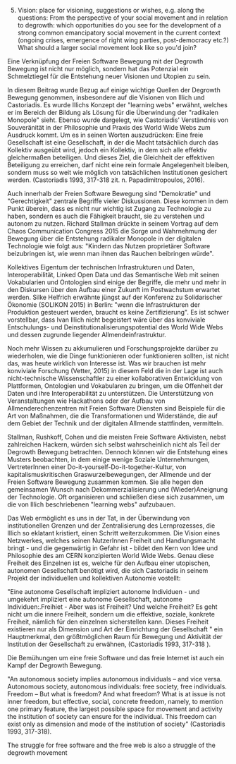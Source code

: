 5. Vision: place for visioning, suggestions or wishes, e.g. along the questions: From the perspective of your social movement and in relation to degrowth: which opportunities do you see for the development of a strong common emancipatory social movement in the current context (ongoing crises, emergence of right wing parties, post-democracy etc.?) What should a larger social movement look like so you'd join?

Eine Verknüpfung der Freien Software Bewegung mit der Degrowth Bewegung ist nicht nur möglich, sondern hat das Potenzial ein Schmelztiegel für die Entstehung neuer Visionen und Utopien zu sein.

In diesem Beitrag wurde Bezug auf einige wichtige Quellen der Degrowth Bewegung genommen, insbesondere auf die Visionen von Illich und Castoriadis. Es wurde Illichs Konzept der "learning webs" erwähnt, welches er im Bereich der Bildung als Lösung für die Überwindung der "radikalen Monopole" sieht. Ebenso wurde dargelegt, wie Castoriadis' Verständnis von Souveränität in der Philosophie und Praxis des World Wide Webs zum Ausdruck kommt. Um es in seinen Worten auszudrücken: Eine freie Gesellschaft ist eine Gesellschaft, in der die Macht tatsächlich durch das Kollektiv ausgeübt wird, jedoch ein Kollektiv, in dem sich alle effektiv gleichermaßen beteiligen. Und dieses Ziel, die Gleichheit der effektiven Beteiligung zu erreichen, darf nicht eine rein formale Angelegenheit bleiben, sondern muss so weit wie möglich von tatsächlichen Institutionen gesichert werden. (Castoriadis 1993, 317-318 zit. n. Papadimitropoulos, 2016).

Auch innerhalb der Freien Software Bewegung sind "Demokratie" und "Gerechtigkeit" zentrale Begriffe vieler Diskussionen. Diese kommen in dem Punkt überein, dass es nicht nur wichtig ist Zugang zu Technologie zu haben, sondern es auch die Fähigkeit braucht, sie zu verstehen und autonom zu nutzen. Richard Stallman drückte in seinem Vortrag auf dem Chaos Communication Congress 2015 die Sorge und Wahrnehmung der Bewegung über die Entstehung radikaler Monopole in der digitalen Technologie wie folgt aus: "Kindern das Nutzen proprietärer Software beizubringen ist, wie wenn man ihnen das Rauchen beibringen würde".

Kollektives Eigentum der technischen Infrastrukturen und Daten, Interoperabilität, Linked Open Data und das Semantische Web mit seinen Vokabularien und Ontologien sind einige der Begriffe, die mehr und mehr in den Diskursen über den Aufbau einer Zukunft im Postwachstum erwartet werden. Silke Helfrich erwähnte jüngst auf der Konferenz zu Solidarischer Ökonomie (SOLIKON 2015) in Berlin: "wenn die Infrastrukturen der Produktion gesteuert werden, braucht es keine Zertifizierung". Es ist schwer vorstellbar, dass Ivan Illich nicht begeistert wäre über das konviviale Entschulungs- und Deinstitutionalisierungspotential des World Wide Webs und dessen zugrunde liegender Allmendeinfrastruktur.

Noch mehr Wissen zu akkumulieren und Forschungsprojekte darüber zu wiederholen, wie die Dinge funktionieren oder funktionieren sollten, ist nicht das, was heute wirklich von Interesse ist. Was wir brauchen ist mehr konviviale Forschung (Vetter, 2015) in diesem Feld die in der Lage ist auch nicht-technische Wissenschaftler zu einer kollaborativen Entwicklung von Plattformen, Ontologien und Vokabularen zu bringen, um die Offenheit der Daten und ihre Interoperabilität zu unterstützen. Die Unterstützung von Veranstaltungen wie Hackathons oder der Aufbau von Allmenderechenzentren mit Freien Software Diensten sind Beispiele für die Art von Maßnahmen, die die Transformationen und Widerstände, die auf dem Gebiet der Technik und der digitalen Allmende stattfinden, vermitteln.

Stallman, Rushkoff, Cohen und die meisten Freie Software Aktivisten, nebst zahlreichen Hackern, würden sich selbst wahrscheinlich nicht als Teil der Degrowth Bewegung betrachten. Dennoch können wir die Entstehung eines Musters beobachten, in dem einige wenige Soziale Unternehmungen, VertreterInnen einer Do-it-yourself-Do-it-together-Kultur, von kapitalismuskritischen Graswurzelbewegungen, der Allmende und der Freien Software Bewegung zusammen kommen. Sie alle hegen den gemeinsamen Wunsch nach Dekommerzialisierung und (Wieder)Aneignung der Technologie. Oft organisieren und schließen diese sich zusammen, um die von Illich beschriebenen "learning webs" aufzubauen.

Das Web ermöglicht es uns in der Tat, in der Überwindung von institutionellen Grenzen und der Zentralisierung des Lernprozesses, die Illich so eklatant kristiert, einen Schritt weiterzukommen. Die Vision eines Netzwerkes, welches seinen NutzerInnen Freiheit und Handlungsmacht bringt - und die gegenwärtig in Gefahr ist - bildet den Kern von Idee und Philosophie des am CERN konzipierten World Wide Webs.
Genau diese Freiheit des Einzelnen ist es, welche für den Aufbau einer utopischen, autonomen Gesellschaft benötigt wird, die sich Castoriadis in seinem Projekt der individuellen und kollektiven Autonomie vostellt:

"Eine autonome Gesellschaft impliziert autonome Individuen - und umgekehrt impliziert eine autonome Gesellschaft, autonome Individuen:.Freihiet - Aber was ist Freiheit? Und welche Freiheit? Es geht nicht um die innere Freiheit, sondern um die effektive, soziale, konkrete Freiheit, nämlich für den einzelnen sicherstellen kann. Dieses Freiheit existieren nur als Dimension und Art der Einrichtung der Gesellschaft " ein Hauptmerkmal, den größtmöglichen Raum für Bewegung und Aktivität der Institution der Gesellschaft zu erwähnen, (Castoriadis 1993, 317-318 ).

Die Bemühungen um eine freie Software und das freie Internet ist auch ein Kampf der Degrowth Bewegung.

"An autonomous society implies autonomous individuals – and vice versa. Autonomous society, autonomous individuals: free society, free individuals. Freedom – But what is freedom? And what freedom? What is at issue is not inner freedom, but effective, social, concrete freedom, namely, to mention one primary feature, the largest possible space for movement and activity the institution of society can ensure for the individual. This freedom can exist only as dimension and mode of the institution of society" (Castoriadis 1993, 317-318).

The struggle for free software and the free web is also a struggle of the degrowth movement
